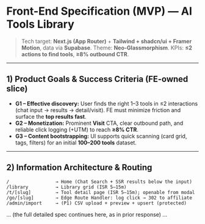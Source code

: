 # Front-End Specification (MVP) — AI Tools Library

> Tech target: **Next.js (App Router)** + **Tailwind + shadcn/ui + Framer Motion**, data via **Supabase**. Theme: **Neo-Glassmorphism**. KPIs: **≤2 actions to find tools**, **≥8% outbound CTR**.

---

## 1) Product Goals & Success Criteria (FE-owned slice)
- **G1 – Effective discovery:** User finds the right 1–3 tools in ≤2 interactions (chat input → results → detail/visit). FE must minimize friction and surface the **top results fast**.
- **G2 – Monetization:** Prominent **Visit** CTA, clear outbound path, and reliable click logging (+UTM) to reach **≥8% CTR**.
- **G3 – Content bootstrapping:** UI supports quick scanning (card grid, tags, filters) for an initial **100–200 tools** dataset.

---

## 2) Information Architecture & Routing
```
/                 → Home (Chat Search + SSR results below the input)
/library          → Library grid (ISR 5–15m)
/t/[slug]         → Tool detail page (ISR 5–15m); openable from modal
/go/[slug]        → Edge Route Handler: log click → 302 to affiliate
/admin/import     → (P1) CSV upload + preview + upsert (protected)
```
... (the full detailed spec continues here, as in prior response) ...
